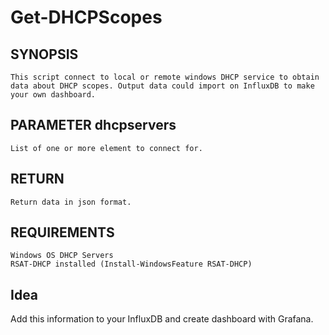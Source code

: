# Get-DHCPScopes

## SYNOPSIS
    This script connect to local or remote windows DHCP service to obtain data about DHCP scopes. Output data could import on InfluxDB to make your own dashboard.

## PARAMETER dhcpservers
    List of one or more element to connect for.

## RETURN
    Return data in json format.
    
## REQUIREMENTS
    Windows OS DHCP Servers
    RSAT-DHCP installed (Install-WindowsFeature RSAT-DHCP)

## Idea
Add this information to your InfluxDB and create dashboard with Grafana.
